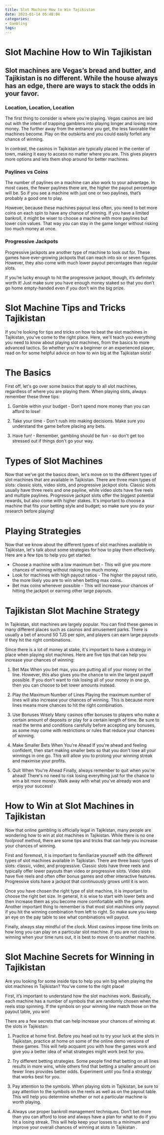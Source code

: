 ```yaml
---
title: Slot Machine How to Win Tajikistan 
date: 2023-01-14 05:48:04
categories:
- Gambling
tags:
---
```



#  Slot Machine How to Win Tajikistan 

## Slot machines are Vegas’s bread and butter, and Tajikistan is no different. While the house always has an edge, there are ways to stack the odds in your favor.

### Location, Location, Location
The first thing to consider is where you’re playing. Vegas casinos are laid out with the intent of trapping gamblers into playing longer and losing more money. The further away from the entrance you get, the less favorable the machines become. Play on the outskirts and you could easily forfeit any chance of winning.

In contrast, the casinos in Tajikistan are typically placed in the center of town, making it easy to access no matter where you are. This gives players more options and lets them shop around for better machines.

### Paylines vs Coins
The number of paylines on a machine can also work to your advantage. In most cases, the fewer paylines there are, the higher the payout percentage will be. So if you see a machine with just one or two paylines, that’s probably a good one to play.

However, because these machines payout less often, you need to bet more coins on each spin to have any chance of winning. If you have a limited bankroll, it might be wiser to choose a machine with more paylines but lower coin values. That way you can stay in the game longer without risking too much money at once.

### Progressive Jackpots
Progressive jackpots are another type of machine to look out for. These games have ever-growing jackpots that can reach into six or seven figures. However, they also come with much lower payout percentages than regular slots.

If you’re lucky enough to hit the progressive jackpot, though, it’s definitely worth it! Just make sure you have enough money staked so that you don’t go home empty-handed even if you don’t win the big prize.

#  Slot Machine Tips and Tricks Tajikistan 

If you're looking for tips and tricks on how to beat the slot machines in Tajikistan, you've come to the right place. Here, we'll teach you everything you need to know about playing slot machines, from the basics to more advanced tactics. So whether you're a beginner or an experienced player, read on for some helpful advice on how to win big at the Tajikistan slots!

#  The Basics 

First off, let's go over some basics that apply to all slot machines, regardless of where you are playing them. When playing slots, always remember these three tips:

1. Gamble within your budget - Don't spend more money than you can afford to lose!

2. Take your time - Don't rush into making decisions. Make sure you understand the game before placing any bets.

3. Have fun! - Remember, gambling should be fun - so don't get too stressed out if things don't go your way.

#  Types of Slot Machines 

Now that we've got the basics down, let's move on to the different types of slot machines that are available in Tajikistan. There are three main types of slots: classic slots, video slots, and progressive jackpot slots. Classic slots usually have three reels and one payline, while video slots have five reels and multiple paylines. Progressive jackpot slots offer the biggest potential rewards, but also come with higher stakes. It's important to choose a machine that fits your betting style and budget; so make sure you do your research before playing!

#  Playing Strategies 

Now that we know about the different types of slot machines available in Tajikistan, let's talk about some strategies for how to play them effectively. Here are a few tips to help you get started:


- Choose a machine with a low maximum bet - This will give you more chances of winning without risking too much money.
- Look for machines with high payout ratios - The higher the payout ratio, the more likely you are to win when betting max coins.
- Bet max coins whenever possible - This will increase your chances of hitting the jackpot or earning other large payouts.

#  Tajikistan Slot Machine Strategy 

In Tajikistan, slot machines are largely popular. You can find these games in many different places such as casinos and amusement parks. There is usually a bet of around 50 TJS per spin, and players can earn large payouts if they hit the right combinations.

Since there is a lot of money at stake, it's important to have a strategy in place when playing slot machines. Here are five tips that can help you increase your chances of winning:

1. Bet Max
When you bet max, you are putting all of your money on the line. However, this also gives you the chance to win the largest payoff possible. If you don't want to risk losing all of your money in one go, then you can choose to bet lower amounts instead.

2. Play the Maximum Number of Lines
Playing the maximum number of lines will also increase your chances of winning. This is because more lines means more chances to hit the right combination.

3. Use Bonuses Wisely
Many casinos offer bonuses to players who make a certain amount of deposits or play for a certain length of time. Be sure to read the terms and conditions carefully before accepting any bonuses, as some may come with restrictions or rules that reduce your chances of winning.

4. Make Smaller Bets When You're Ahead
If you're ahead and feeling confident, then start making smaller bets so that you don't lose all your winnings in one go. This will allow you to prolong your winning streak and maximise your profits.

5. Quit When You're Ahead
Finally, always remember to quit when you're ahead! There's no need to risk losing everything just for the chance to win a bit more money. Walk away with what you've already won and enjoy your success!

#  How to Win at Slot Machines in Tajikistan 

Now that online gambling is officially legal in Tajikistan, many people are wondering how to win at slot machines in Tajikistan. While there is no one foolproof method, there are some tips and tricks that can help you increase your chances of winning.

First and foremost, it is important to familiarize yourself with the different types of slot machines available in Tajikistan. There are three basic types of slots: classic, video, and progressive. Classic slots have three reels and typically offer lower payouts than video or progressive slots. Video slots have five reels and often offer bonus games and other interactive features. Progressive slots have a jackpot that continuously grows until it is won.

Once you have chosen the right type of slot machine, it is important to choose the right bet size. In general, it is wise to start with lower bets and then increase them as you become more comfortable with the game. Another important thing to remember is that most slot machines only payout if you hit the winning combination from left to right. So make sure you keep an eye on the pay table to see what combinations will payout.

Finally, always stay mindful of the clock. Most casinos impose time limits on how long you can play on a particular slot machine. If you are not close to winning when your time runs out, it is best to move on to another machine.

#  Slot Machine Secrets for Winning in Tajikistan

Are you looking for some inside tips to help you win big when playing the slot machines in Tajikistan? You’ve come to the right place!

First, it’s important to understand how the slot machines work. Basically, each machine has a number of symbols that are randomly chosen when the reels stop spinning. If the symbols on your winning line match those on the payout table, you win!

There are a few secrets that can help increase your chances of winning at the slots in Tajikistan:

1. Practice at home first. Before you head out to try your luck at the slots in Tajikistan, practice at home on some of the online demo versions of these games. This will help acquaint you with how the games work and give you a better idea of what strategies might work best for you.

2. Try different betting strategies. Some people find that betting on all lines results in more wins, while others find that betting a smaller amount on fewer lines provides better odds. Experiment until you find a strategy that works best for you.

3. Pay attention to the symbols. When playing slots in Tajikistan, be sure to pay attention to the symbols on the reels as well as on the payout table. This will help you determine whether or not a particular machine is worth playing.

4. Always use proper bankroll management techniques. Don’t bet more than you can afford to lose and always have a plan for what to do if you hit a losing streak. This will help keep your losses to a minimum and improve your overall chances of winning at slots in Tajikistan .